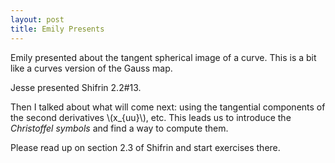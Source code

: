 ```yaml
---
layout: post
title: Emily Presents
---
```


Emily presented about the tangent spherical image of a curve. This is a bit like a
curves version of the Gauss map.

Jesse presented Shifrin 2.2\#13.

Then I talked about what will come next: using the tangential components of the second
derivatives \\(x_{uu}\\), etc. This leads us to introduce the _Christoffel symbols_ and
find a way to compute them.

Please read up on section 2.3 of Shifrin and start exercises there.
